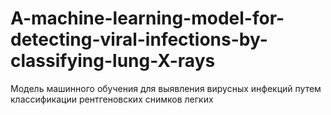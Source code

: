 # A-machine-learning-model-for-detecting-viral-infections-by-classifying-lung-X-rays
Модель машинного обучения для выявления вирусных инфекций путем классификации рентгеновских снимков легких
